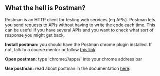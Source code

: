 ## What the hell is Postman?

Postman is an HTTP client for testing web services (eg APIs). Postman lets you send requests to APIs without having to write the code each time. This can be useful if you have several APIs and you want to check what sort of response you might get back.  

**Install postman:** you should have the Postman chrome plugin installed. If not, talk to a course mentor or
follow [this link](https://www.getpostman.com/docs/introduction)

**Open postman:** type 'chrome://apps/' into your chrome address bar

**Use postman:** read about postman in the documentation [here](https://www.getpostman.com/docs/requests).
